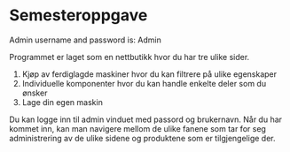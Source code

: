 # Semesteroppgave

Admin username and password is: Admin

Programmet er laget som en nettbutikk hvor du har tre ulike sider.
1. Kjøp av ferdiglagde maskiner hvor du kan filtrere på ulike egenskaper
2. Individuelle komponenter hvor du kan handle enkelte deler som du ønsker
3. Lage din egen maskin

Du kan logge inn til admin vinduet med passord og brukernavn.
Når du har kommet inn, kan man navigere mellom de ulike fanene som tar for seg administrering av de ulike sidene og produktene som er tilgjengelige der.
